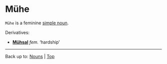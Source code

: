 # Mühe

`Mühe` is a feminine [simple noun](../../simpleNouns.md).

Derivatives:
- **[Mühsal](Muehsal.md)** *fem.* ‘hardship’

----

Back up to: [Nouns](../../index.md) | [Top](../../../index.md)
